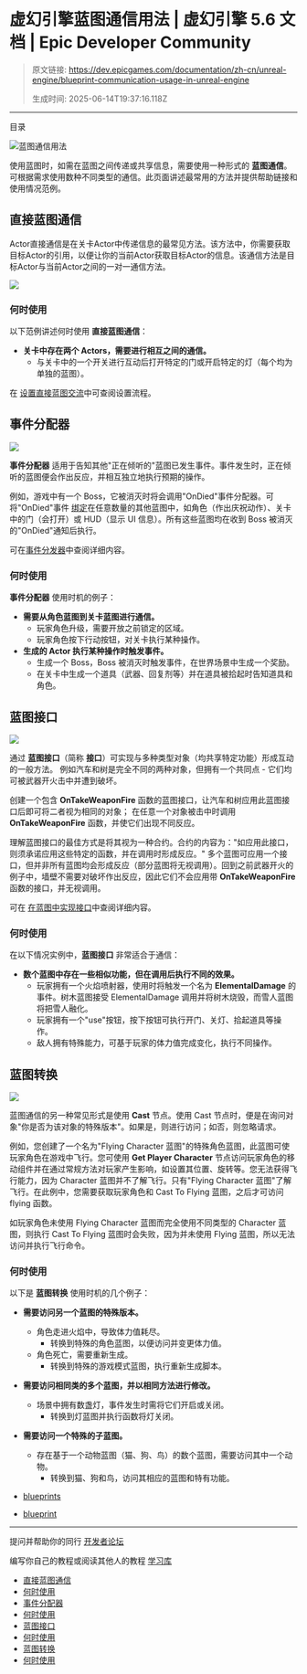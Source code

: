 # 虚幻引擎蓝图通信用法 | 虚幻引擎 5.6 文档 | Epic Developer Community

> 原文链接: https://dev.epicgames.com/documentation/zh-cn/unreal-engine/blueprint-communication-usage-in-unreal-engine
> 
> 生成时间: 2025-06-14T19:37:16.118Z

---

目录

![蓝图通信用法](https://dev.epicgames.com/community/api/documentation/image/f17b5955-0255-461b-aa18-d50070c45ac9?resizing_type=fill&width=1920&height=335)

使用蓝图时，如需在蓝图之间传递或共享信息，需要使用一种形式的 **蓝图通信**。可根据需求使用数种不同类型的通信。此页面讲述最常用的方法并提供帮助链接和使用情况范例。

## 直接蓝图通信

Actor直接通信是在关卡Actor中传递信息的最常见方法。该方法中，你需要获取目标Actor的引用，以便让你的当前Actor获取目标Actor的信息。该通信方法是目标Actor与当前Actor之间的一对一通信方法。

![](https://d1iv7db44yhgxn.cloudfront.net/documentation/images/0f321ad4-4f9e-453f-b0ab-a4987a4f08bd/2_9.png)

### 何时使用

以下范例讲述何时使用 **直接蓝图通信**：

-   **关卡中存在两个 Actors，需要进行相互之间的通信。**
    -   与关卡中的一个开关进行互动后打开特定的门或开启特定的灯（每个均为单独的蓝图）。

在 [设置直接蓝图交流](/documentation/zh-cn/unreal-engine/actor-communication-in-unreal-engine)中可查阅设置流程。

## 事件分配器

![](https://d1iv7db44yhgxn.cloudfront.net/documentation/images/e54390cb-a6bb-466f-8697-5e335ec832e6/opendooreventdispatch.png)

**事件分配器** 适用于告知其他"正在倾听的"蓝图已发生事件。事件发生时，正在倾听的蓝图便会作出反应，并相互独立地执行预期的操作。

例如，游戏中有一个 Boss，它被消灭时将会调用"OnDied"事件分配器。可将"OnDied"事件 [绑定](/documentation/zh-cn/unreal-engine/binding-and-unbinding-events-in-unreal-engine)在任意数量的其他蓝图中，如角色（作出庆祝动作）、关卡中的门（会打开）或 HUD（显示 UI 信息）。所有这些蓝图均在收到 Boss 被消灭的"OnDied"通知后执行。

可在[事件分发器](/documentation/zh-cn/unreal-engine/event-dispatchers-in-unreal-engine)中查阅详细内容。

### 何时使用

**事件分配器** 使用时机的例子：

-   **需要从角色蓝图到关卡蓝图进行通信。**
    -   玩家角色升级，需要开放之前锁定的区域。
    -   玩家角色按下行动按钮，对关卡执行某种操作。
-   **生成的 Actor 执行某种操作时触发事件。**
    -   生成一个 Boss，Boss 被消灭时触发事件，在世界场景中生成一个奖励。
    -   在关卡中生成一个道具（武器、回复剂等）并在道具被拾起时告知道具和角色。

## 蓝图接口

![](https://d1iv7db44yhgxn.cloudfront.net/documentation/images/f37352dc-5cb9-4c23-9f7d-ec61dafd6375/interfacenodes.png)

通过 **蓝图接口**（简称 **接口**）可实现与多种类型对象（均共享特定功能）形成互动的一般方法。 例如汽车和树是完全不同的两种对象，但拥有一个共同点 - 它们均可被武器开火击中并遭到破坏。

创建一个包含 **OnTakeWeaponFire** 函数的蓝图接口，让汽车和树应用此蓝图接口后即可将二者视为相同的对象； 在任意一个对象被击中时调用 **OnTakeWeaponFire** 函数，并使它们出现不同反应。

理解蓝图接口的最佳方式是将其视为一种合约。合约的内容为："如应用此接口，则须承诺应用这些特定的函数，并在调用时形成反应。" 多个蓝图可应用一个接口，但并非所有蓝图均会形成反应（部分蓝图将无视调用）。回到之前武器开火的例子中，墙壁不需要对破坏作出反应，因此它们不会应用带 **OnTakeWeaponFire** 函数的接口，并无视调用。

可在 [在蓝图中实现接口](/documentation/zh-cn/unreal-engine/implementing-blueprint-interfaces-in-unreal-engine)中查阅详细内容。

### 何时使用

在以下情况实例中，**蓝图接口** 非常适合于通信：

-   **数个蓝图中存在一些相似功能，但在调用后执行不同的效果。**
    -   玩家拥有一个火焰喷射器，使用时将触发一个名为 **ElementalDamage** 的事件。树木蓝图接受 ElementalDamage 调用并将树木烧毁，而雪人蓝图将把雪人融化。
    -   玩家拥有一个"use"按钮，按下按钮可执行开门、关灯、拾起道具等操作。
    -   敌人拥有特殊能力，可基于玩家的体力值完成变化，执行不同操作。

## 蓝图转换

![](https://d1iv7db44yhgxn.cloudfront.net/documentation/images/ac872fae-e6ef-4811-8e9d-b46642e3524d/event6.png)

蓝图通信的另一种常见形式是使用 **Cast** 节点。使用 Cast 节点时，便是在询问对象"你是否为该对象的特殊版本"。如果是，则进行访问；如否，则忽略请求。

例如，您创建了一个名为"Flying Character 蓝图"的特殊角色蓝图，此蓝图可使玩家角色在游戏中飞行。您可使用 **Get Player Character** 节点访问玩家角色的移动组件并在通过常规方法对玩家产生影响，如设置其位置、旋转等。您无法获得飞行能力，因为 Character 蓝图并不了解飞行。只有"Flying Character 蓝图"了解飞行。在此例中，您需要获取玩家角色和 Cast To Flying 蓝图，之后才可访问 flying 函数。

如玩家角色未使用 Flying Character 蓝图而完全使用不同类型的 Character 蓝图，则执行 Cast To Flying 蓝图时会失败，因为并未使用 Flying 蓝图，所以无法访问并执行飞行命令。

### 何时使用

以下是 **蓝图转换** 使用时机的几个例子：

-   **需要访问另一个蓝图的特殊版本。**
    -   角色走进火焰中，导致体力值耗尽。
        -   转换到特殊的角色蓝图，以便访问并变更体力值。
    -   角色死亡，需要重新生成。
        -   转换到特殊的游戏模式蓝图，执行重新生成脚本。
-   **需要访问相同类的多个蓝图，并以相同方法进行修改。**
    -   场景中拥有数盏灯，事件发生时需将它们开启或关闭。
        -   转换到灯蓝图并执行函数将灯关闭。
-   **需要访问一个特殊的子蓝图。**
    -   存在基于一个动物蓝图（猫、狗、鸟）的数个蓝图，需要访问其中一个动物。
        -   转换到猫、狗和鸟，访问其相应的蓝图和特有功能。

-   [blueprints](https://dev.epicgames.com/community/search?query=blueprints)
-   [blueprint](https://dev.epicgames.com/community/search?query=blueprint)

* * *

提问并帮助你的同行 [开发者论坛](https://forums.unrealengine.com/categories?tag=unreal-engine)

编写你自己的教程或阅读其他人的教程 [学习库](https://dev.epicgames.com/community/unreal-engine/learning)

-   [直接蓝图通信](/documentation/zh-cn/unreal-engine/blueprint-communication-usage-in-unreal-engine#%E7%9B%B4%E6%8E%A5%E8%93%9D%E5%9B%BE%E9%80%9A%E4%BF%A1)
-   [何时使用](/documentation/zh-cn/unreal-engine/blueprint-communication-usage-in-unreal-engine#%E4%BD%95%E6%97%B6%E4%BD%BF%E7%94%A8)
-   [事件分配器](/documentation/zh-cn/unreal-engine/blueprint-communication-usage-in-unreal-engine#%E4%BA%8B%E4%BB%B6%E5%88%86%E9%85%8D%E5%99%A8)
-   [何时使用](/documentation/zh-cn/unreal-engine/blueprint-communication-usage-in-unreal-engine#%E4%BD%95%E6%97%B6%E4%BD%BF%E7%94%A8-2)
-   [蓝图接口](/documentation/zh-cn/unreal-engine/blueprint-communication-usage-in-unreal-engine#%E8%93%9D%E5%9B%BE%E6%8E%A5%E5%8F%A3)
-   [何时使用](/documentation/zh-cn/unreal-engine/blueprint-communication-usage-in-unreal-engine#%E4%BD%95%E6%97%B6%E4%BD%BF%E7%94%A8-3)
-   [蓝图转换](/documentation/zh-cn/unreal-engine/blueprint-communication-usage-in-unreal-engine#%E8%93%9D%E5%9B%BE%E8%BD%AC%E6%8D%A2)
-   [何时使用](/documentation/zh-cn/unreal-engine/blueprint-communication-usage-in-unreal-engine#%E4%BD%95%E6%97%B6%E4%BD%BF%E7%94%A8-4)